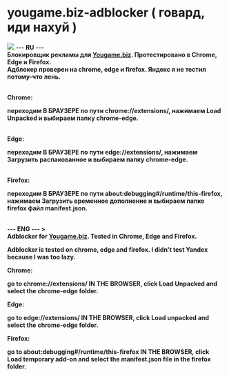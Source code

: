 # yougame.biz-adblocker ( говард, иди нахуй )
<img src="https://i.postimg.cc/760p7FwX/MainLogo.png">   
<strong> --- RU --- <strong><br>
Блокировщик рекламы для <a href="https://yougame.biz">Yougame.biz</a>. Протестировано в Chrome, Edge и Firefox.<br>
Адблокер проверен на chrome, edge и firefox. Яндекс я не тестил потому-что лень.<br><br>

Chrome:<br>
	<p>переходим В БРАУЗЕРЕ по пути chrome://extensions/, нажимаем Load Unpacked и выбираем папку chrome-edge.<br><br>

Edge:<br>
	<p>переходим В БРАУЗЕРЕ по пути edge://extensions/, нажимаем Загрузить распакованное и выбираем папку chrome-edge.<br><br>

Firefox:<br>
	<p>переходим В БРАУЗЕРЕ по пути about:debugging#/runtime/this-firefox, нажимаем Загрузить временное дополнение и выбираем папке firefox файл manifest.json.<br><br>

<strong> --- ENG --- <strong>><br>
Adblocker for <a href="https://yougame.biz">Yougame.biz</a>. Tested in Chrome, Edge and Firefox.<br>

Adblocker is tested on chrome, edge and firefox. I didn't test Yandex because I was too lazy.<br>

Chrome:<br>
	<p>go to chrome://extensions/ IN THE BROWSER, click Load Unpacked and select the chrome-edge folder.<br>

Edge:<br>
	<p>go to edge://extensions/ IN THE BROWSER, click Load unpacked and select the chrome-edge folder.<br>

Firefox:<br>
	<p>go to about:debugging#/runtime/this-firefox IN THE BROWSER, click Load temporary add-on and select the manifest.json file in the firefox folder.<br>
